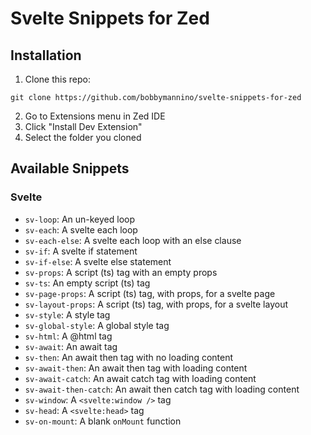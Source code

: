 # Svelte Snippets for Zed

## Installation

1. Clone this repo:

```
git clone https://github.com/bobbymannino/svelte-snippets-for-zed
```

2. Go to Extensions menu in Zed IDE
3. Click "Install Dev Extension"
4. Select the folder you cloned

## Available Snippets

### Svelte

- `sv-loop`: An un-keyed loop
- `sv-each`: A svelte each loop
- `sv-each-else`: A svelte each loop with an else clause
- `sv-if`: A svelte if statement
- `sv-if-else`: A svelte else statement
- `sv-props`: A script (ts) tag with an empty props
- `sv-ts`: An empty script (ts) tag
- `sv-page-props`: A script (ts) tag, with props, for a svelte page
- `sv-layout-props`: A script (ts) tag, with props, for a svelte layout
- `sv-style`: A style tag
- `sv-global-style`: A global style tag
- `sv-html`: A @html tag
- `sv-await`: An await tag
- `sv-then`: An await then tag with no loading content
- `sv-await-then`: An await then tag with loading content
- `sv-await-catch`: An await catch tag with loading content
- `sv-await-then-catch`: An await then catch tag with loading content
- `sv-window`: A `<svelte:window />` tag
- `sv-head`: A `<svelte:head>` tag
- `sv-on-mount`: A blank `onMount` function
